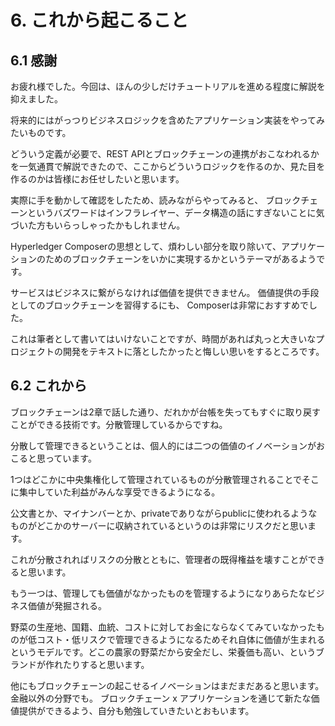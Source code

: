 # 6. これから起こること
## 6.1 感謝
お疲れ様でした。今回は、ほんの少しだけチュートリアルを進める程度に解説を抑えました。

将来的にはがっつりビジネスロジックを含めたアプリケーション実装をやってみたいものです。

どういう定義が必要で、REST APIとブロックチェーンの連携がおこなわれるかを一気通貫で解説できたので、ここからどういうロジックを作るのか、見た目を作るのかは皆様にお任せしたいと思います。

実際に手を動かして確認をしたため、読みながらやってみると、
ブロックチェーンというバズワードはインフラレイヤー、データ構造の話にすぎないことに気づいた方もいらっしゃったかもしれません。

Hyperledger Composerの思想として、煩わしい部分を取り除いて、アプリケーションのためのブロックチェーンをいかに実現するかというテーマがあるようです。

サービスはビジネスに繋がらなければ価値を提供できません。
価値提供の手段としてのブロックチェーンを習得するにも、
Composerは非常におすすめでした。

これは筆者として書いてはいけないことですが、時間があれば丸っと大きいなプロジェクトの開発をテキストに落としたかったと悔しい思いをするところです。

## 6.2 これから
ブロックチェーンは2章で話した通り、だれかが台帳を失ってもすぐに取り戻すことができる技術です。分散管理しているからですね。

分散して管理できるということは、個人的には二つの価値のイノベーションがおこると思っています。

1つはどこかに中央集権化して管理されているものが分散管理されることでそこに集中していた利益がみんな享受できるようになる。

公文書とか、マイナンバーとか、privateでありながらpublicに使われるようなものがどこかのサーバーに収納されているというのは非常にリスクだと思います。

これが分散されればリスクの分散とともに、管理者の既得権益を壊すことができると思います。

もう一つは、管理しても価値がなかったものを管理するようになりあらたなビジネス価値が発掘される。

野菜の生産地、国籍、血統、コストに対してお金にならなくてみていなかったものが低コスト・低リスクで管理できるようになるためそれ自体に価値が生まれるというモデルです。どこの農家の野菜だから安全だし、栄養価も高い、というブランドが作れたりすると思います。

他にもブロックチェーンの起こせるイノベーションはまだまだあると思います。金融以外の分野でも。
ブロックチェーン x アプリケーションを通じて新たな価値提供ができるよう、自分も勉強していきたいとおもいます。

